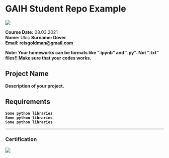 # GAIH Student Repo Example
![](img/newlogo.png)

**Course Date:** 08.03.2021  
**Name:** Uluç <b/>
**Surname:** Döver  
**Email:** reisgoldman@gmail.com 

**Note:** Your homeworks can be formats like ".ipynb" and ".py". **Not ".txt" files!!** Make sure that your codes works.  

## Project Name
Description of your project.

## Requirements
```
Some python libraries
Some python libraries
Some python libraries
```
---

### Certification
![](img/TopLearnerCertificate.png)

